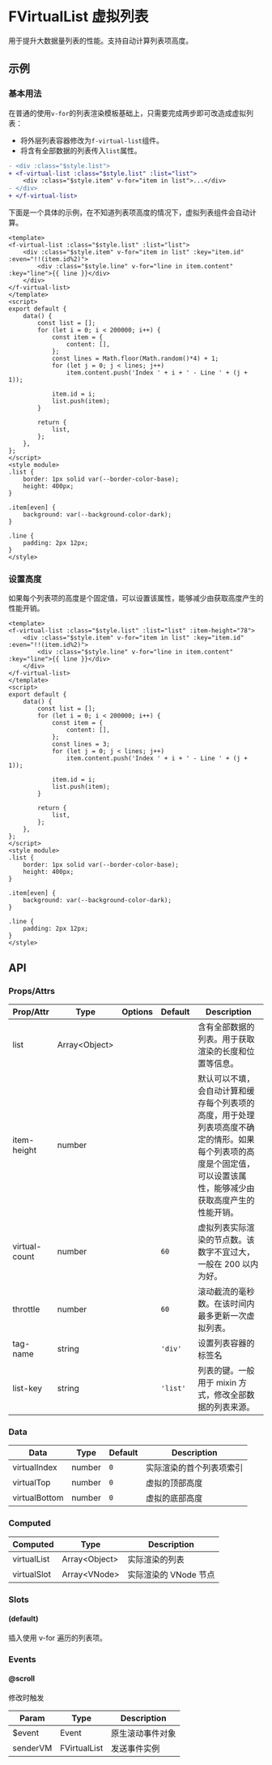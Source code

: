 <!-- 该 README.md 根据 api.yaml 和 docs/*.md 自动生成，为了方便在 GitHub 和 NPM 上查阅。如需修改，请查看源文件 -->

# FVirtualList 虚拟列表

用于提升大数据量列表的性能。支持自动计算列表项高度。

## 示例
### 基本用法

在普通的使用`v-for`的列表渲染模板基础上，只需要完成两步即可改造成虚拟列表：

- 将外层列表容器修改为`f-virtual-list`组件。
- 将含有全部数据的列表传入`list`属性。

``` diff
- <div :class="$style.list">
+ <f-virtual-list :class="$style.list" :list="list">
    <div :class="$style.item" v-for="item in list">...</div>
- </div>
+ </f-virtual-list>
```

下面是一个具体的示例，在不知道列表项高度的情况下，虚拟列表组件会自动计算。

``` vue
<template>
<f-virtual-list :class="$style.list" :list="list">
    <div :class="$style.item" v-for="item in list" :key="item.id" :even="!!(item.id%2)">
        <div :class="$style.line" v-for="line in item.content" :key="line">{{ line }}</div>
    </div>
</f-virtual-list>
</template>
<script>
export default {
    data() {
        const list = [];
        for (let i = 0; i < 200000; i++) {
            const item = {
                content: [],
            };
            const lines = Math.floor(Math.random()*4) + 1;
            for (let j = 0; j < lines; j++)
                item.content.push('Index ' + i + ' - Line ' + (j + 1));

            item.id = i;
            list.push(item);
        }

        return {
            list,
        };
    },
};
</script>
<style module>
.list {
    border: 1px solid var(--border-color-base);
    height: 400px;
}

.item[even] {
    background: var(--background-color-dark);
}

.line {
    padding: 2px 12px;
}
</style>
```

### 设置高度

如果每个列表项的高度是个固定值，可以设置该属性，能够减少由获取高度产生的性能开销。

``` vue
<template>
<f-virtual-list :class="$style.list" :list="list" :item-height="78">
    <div :class="$style.item" v-for="item in list" :key="item.id" :even="!!(item.id%2)">
        <div :class="$style.line" v-for="line in item.content" :key="line">{{ line }}</div>
    </div>
</f-virtual-list>
</template>
<script>
export default {
    data() {
        const list = [];
        for (let i = 0; i < 200000; i++) {
            const item = {
                content: [],
            };
            const lines = 3;
            for (let j = 0; j < lines; j++)
                item.content.push('Index ' + i + ' - Line ' + (j + 1));

            item.id = i;
            list.push(item);
        }

        return {
            list,
        };
    },
};
</script>
<style module>
.list {
    border: 1px solid var(--border-color-base);
    height: 400px;
}

.item[even] {
    background: var(--background-color-dark);
}

.line {
    padding: 2px 12px;
}
</style>
```



## API
### Props/Attrs

| Prop/Attr | Type | Options | Default | Description |
| --------- | ---- | ------- | ------- | ----------- |
| list | Array\<Object\> |  |  | 含有全部数据的列表。用于获取渲染的长度和位置等信息。 |
| item-height | number |  |  | 默认可以不填，会自动计算和缓存每个列表项的高度，用于处理列表项高度不确定的情形。如果每个列表项的高度是个固定值，可以设置该属性，能够减少由获取高度产生的性能开销。 |
| virtual-count | number |  | `60` | 虚拟列表实际渲染的节点数。该数字不宜过大，一般在 200 以内为好。 |
| throttle | number |  | `60` | 滚动截流的毫秒数。在该时间内最多更新一次虚拟列表。 |
| tag-name | string |  | `'div'` | 设置列表容器的标签名 |
| list-key | string |  | `'list'` | 列表的键。一般用于 mixin 方式，修改全部数据的列表来源。 |

### Data

| Data | Type | Default | Description |
| ---- | ---- | ------- | ----------- |
| virtualIndex | number | `0` | 实际渲染的首个列表项索引 |
| virtualTop | number | `0` | 虚拟的顶部高度 |
| virtualBottom | number | `0` | 虚拟的底部高度 |

### Computed

| Computed | Type | Description |
| -------- | ---- | ----------- |
| virtualList | Array\<Object\> | 实际渲染的列表 |
| virtualSlot | Array\<VNode\> | 实际渲染的 VNode 节点 |

### Slots

#### (default)

插入使用 v-for 遍历的列表项。

### Events

#### @scroll

修改时触发

| Param | Type | Description |
| ----- | ---- | ----------- |
| $event | Event | 原生滚动事件对象 |
| senderVM | FVirtualList | 发送事件实例 |
